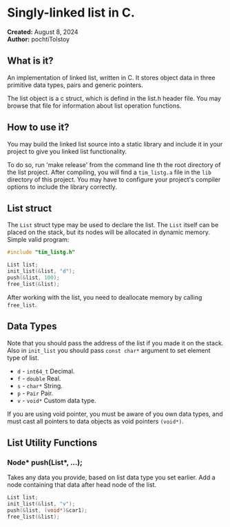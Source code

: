 # Singly-linked list in C.

**Created:** August 8, 2024  
**Author:**  pochtiTolstoy

## What is it?

An implementation of linked list, written in C. 
It stores object data in three primitive data types, pairs and generic pointers.

The list object is a c struct, which is defind in the list.h header file.
You may browse that file for information about list operation functions.

## How to use it?

You may build the linked list source into a static library and include it in your project to give you linked list functionality.

To do so, run 'make release' from the command line th the root directory of the list project. 
After compiling, you will find a `tim_listg.a` file in the `lib` directory of this project.
You may have to configure your project's compiler options
to include the library correctly.

## List struct

The `List` struct type may be used to declare the list. 
The `List` itself can be placed on the stack, but its nodes will be allocated in dynamic memory.
Simple valid program:
```C
#include "tim_listg.h"

List list;
init_list(&list, "d");
push(&list, 100);
free_list(&list);
```
After working with the list, you need to deallocate memory by calling `free_list`.

## Data Types

Note that you should pass the address of the list if you made it on the stack.
Also in `init_list` you should pass `const char*` argument to set element type of list.
* `d` - `int64_t` Decimal.
* `f` - `double`  Real.
* `s` - `char*`   String.
* `p` - `Pair`    Pair.
* `v` - `void*`   Custom data type.

If you are using void pointer, you must be aware of you own data types, and must cast all pointers to data objects as void pointers `(void*)`.

## List Utility Functions

### Node* push(List*, ...);
Takes any data you provide, based on list data type you set earlier. Add a node containing that data after head node of the list.
```C
List list;
init_list(&list, "v");
push(&list, (void*)&car1);
free_list(&list);
```


